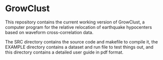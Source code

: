 # GrowClust

This repository contains the current working version of GrowClust, a computer program for the relative relocation of earthquake hypocenters based on waveform cross-correlation data.

The SRC directory contains the source code and makefile to compile it, the EXAMPLE directory contains a dataset and run file to test things out, and this directory contains a detailed user guide in pdf format.
